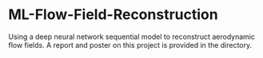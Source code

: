 # ML-Flow-Field-Reconstruction
Using a deep neural network sequential model to reconstruct aerodynamic flow fields.
A report and poster on this project is provided in the directory.
